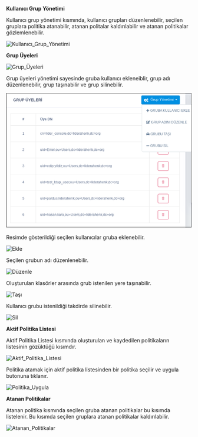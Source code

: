 **Kullanıcı Grup Yönetimi**

Kullanıcı grup yönetimi kısmında, kullanıcı grupları düzenlenebilir, seçilen gruplara politika atanabilir, atanan 
politalar kaldırılabilir ve atanan politikalar gözlemlenebilir.

![Kullanıcı_Grup_Yönetimi](../images/kullanicigrupyönetimi/kullanicigrupyonetimi.png)


**Grup Üyeleri**


![Grup_Üyeleri](../images/kullanicigrupyönetimi/grupuyeleri.png)

Grup üyeleri yönetimi sayesinde gruba kullanıcı ekleneiblir, grup adı düzenlenebilir, grup taşınabilir ve grup silinebilir.

![Yönetim](../images/kullanicigrupyönetimi/grupyönetimi.png)

Resimde gösterildiği seçilen kullanıcılar gruba eklenebilir.

![Ekle](../images/kullanicigrupyönetimi/kullanicigrubunauyeekle.png)

Seçilen grubun adı düzenlenebilir.

![Düzenle](../images/kullanicigrupyönetimi/grupadiniduzenle.png)

Oluşturulan klasörler arasında grub istenilen yere taşınabilir.

![Taşı](../images/kullanicigrupyönetimi/tasikayit.png)

Kullanıcı grubu istenildiği takdirde silinebilir.

![Sil](../images/kullanicigrupyönetimi/sil.png)

**Aktif Politika Listesi**

Aktif Politika Listesi kısmında oluşturulan ve kaydedilen politikaların listesinin gözüktüğü kısımdır.

![Aktif_Politika_Listesi](../images/kullanicigrupyönetimi/aktifpolitikalistesi.png)

Politika atamak için aktif politika listesinden bir politika seçilir ve uygula butonuna tıklanır.

![Politika_Uygula](../images/kullanicigrupyönetimi/politikaatama.png)


**Atanan Politikalar**

Atanan politika kısmında seçilen gruba atanan politikalar bu kısımda listelenir. Bu kısımda seçilen gruplara atanan 
politikalar kaldırılabilir.

![Atanan_Politikalar](../images/kullanicigrupyönetimi/atananpolitikalar.png)


